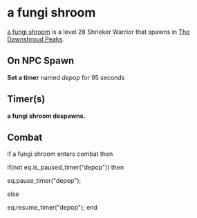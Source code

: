 # a fungi shroom



[a fungi shroom](/npc/174117) is a level 28 Shrieker Warrior that spawns in [The Dawnshroud Peaks](/zone/174).



## On NPC Spawn

**Set a timer** named *depop* for 95 seconds


## Timer(s)

**a fungi shroom despawns.**


## Combat

if a fungi shroom enters combat  then


if(not eq.is_paused_timer("depop")) then



eq.pause_timer("depop");


else


eq.resume_timer("depop");
end